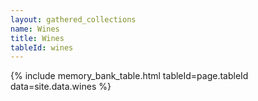 ```yaml
---
layout: gathered_collections
name: Wines
title: Wines
tableId: wines
---
```

{% include memory_bank_table.html tableId=page.tableId data=site.data.wines %}

